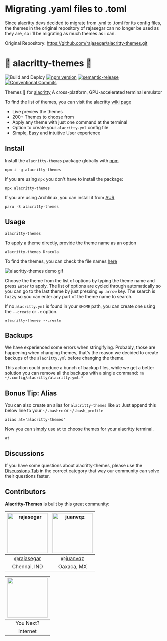 # Migrating .yaml files to .toml
Since alacritty devs decided to migrate from .yml to .toml for its config files, the themes in the original repository of rajasegar can no longer be used as they are, so i'll be migrating as much themes as i can.

Original Repository:
https://github.com/rajasegar/alacritty-themes.git

# :rainbow: alacritty-themes :lollipop:

![Build and Deploy](https://github.com/rajasegar/alacritty-themes/workflows/Build%20and%20Deploy/badge.svg)
[![npm version](http://img.shields.io/npm/v/alacritty-themes.svg?style=flat)](https://npmjs.org/package/alacritty-themes 'View this project on npm')
[![semantic-release](https://img.shields.io/badge/%20%20%F0%9F%93%A6%F0%9F%9A%80-semantic--release-e10079.svg)](https://github.com/semantic-release/semantic-release)
[![Conventional Commits](https://img.shields.io/badge/Conventional%20Commits-1.0.0-yellow.svg)](https://conventionalcommits.org)

Themes :candy: for [alacritty](https://github.com/alacritty/alacritty) A cross-platform, GPU-accelerated terminal emulator

To find the list of themes, you can visit the alacritty [wiki page](https://github.com/alacritty/alacritty/wiki/Color-schemes)

- Live preview the themes
- 200+ Themes to choose from
- Apply any theme with just one command at the terminal
- Option to create your `alacritty.yml` config file
- Simple, Easy and intuitive User experience

## Install

Install the `alacritty-themes` package globally with [npm](https://npmjs.com)

```
npm i -g alacritty-themes
```

If you are using `npx` you don't have to install the package:

```
npx alacritty-themes
```

If you are using Archlinux, you can install it from [AUR](https://aur.archlinux.org/packages/alacritty-themes/)

```
paru -S alacritty-themes
```

## Usage

```
alacritty-themes
```

To apply a theme directly, provide the theme name as an option

```
alacritty-themes Dracula
```

To find the themes, you can check the file names [here](/themes)

![alacritty-themes demo gif](demo.gif)

Choose the theme from the list of options by typing the theme name and press `Enter` to apply.
The list of options are cycled through automatically so you can go to the last theme
by just pressing `up arrow` key.
The search is fuzzy so you can enter any part of the theme name to search.

If no `alacritty.yml` is found in your `$HOME` path, you can create one using the `--create` or `-c` option.

```
alacritty-themes --create
```

## Backups

We have experienced some errors when stringifying.
Probably, those are happening when changing themes,
that's the reason we decided to create backups of the `alacritty.yml` before changing the theme.

This action could produce a bunch of backup files,
while we get a better solution you can remove all the backups with a
single command: `rm ~/.config/alacritty/alacritty.yml.*`

## Bonus Tip: Alias

You can also create an alias for `alacritty-themes` like `at`
Just append this below line to your `~/.bashrc` or `~/.bash_profile`

```
alias at='alacritty-themes'
```

Now you can simply use `at` to choose themes for your alacritty terminal.

```
at
```

## Discussions

If you have some questions about alacritty-themes, please use the [Discussions Tab](https://github.com/rajasegar/alacritty-themes/discussions) in the correct category that way our community can solve their questions faster.

## Contributors

**Alacritty-Themes** is built by this great community:

| <img src="https://avatars.githubusercontent.com/rajasegar?s=256" alt="rajasegar" width="128" /> | <img src="https://avatars.githubusercontent.com/juanvqz?s=256" alt="juanvqz" width="128" /> |
| :---------------------------------------------------------------------------------------------: | :-----------------------------------------------------------------------------------------: |
|                      <a href="https://github.com/rajasegar">@rajasegar</a>                      |                      <a href="https://github.com/juanvqz">@juanvqz</a>                      |
|                                          Chennai, IND                                           |                                         Oaxaca, MX                                          |

| <img src="https://www.gravatar.com/avatar/00000000000000000000000000000000?d=identicon&s=128&" alt="" width="128" /> |
| :------------------------------------------------------------------------------------------------------------------: |
|                                                      You Next?                                                       |
|                                                       Internet                                                       |
